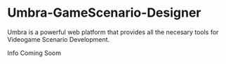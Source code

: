 # Umbra-GameScenario-Designer

Umbra is a powerful web platform that provides all the necesary tools for Videogame Scenario Development. 

Info Coming Soom
